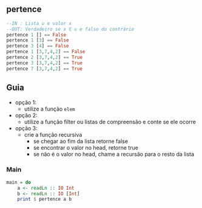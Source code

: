 ## pertence

```hs
--IN : Lista u e valor x
--OUT: Verdadeiro se x ∈ u e falso do contrário
pertence 1 [] == False
pertence 1 [3] == False
pertence 3 [4] == False
pertence 1 [3,7,4,2] == False
pertence 2 [3,7,4,2] == True
pertence 3 [3,7,4,2] == True
pertence 7 [3,7,4,2] == True
```

## Guia
- opção 1:
    - utilize a função `elem`
- opção 2:
    - utilize a função filter ou listas de compreensão e conte se ele ocorre
- opção 3:
    - crie a função recursiva
        - se chegar ao fim da lista retorne false
        - se encontrar o valor no head, retorne true
        - se não é o valor no head, chame a recursão para o resto da lista

<!--MAIN_BEGIN-->
### Main
```hs
main = do
    a <- readLn :: IO Int
    b <- readLn :: IO [Int]
    print $ pertence a b

```
<!--MAIN_END-->



